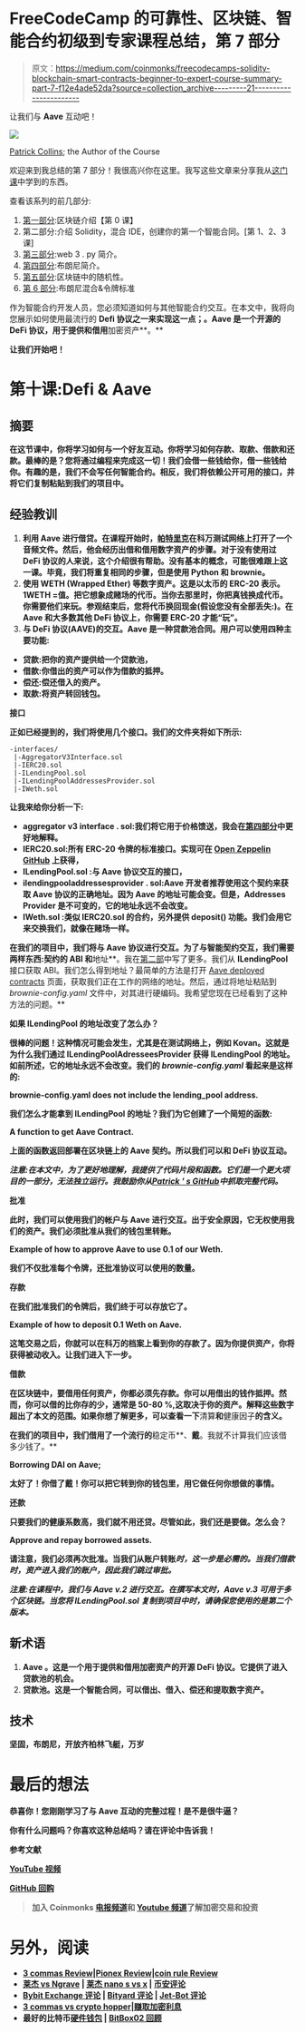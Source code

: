 # FreeCodeCamp 的可靠性、区块链、智能合约初级到专家课程总结，第 7 部分

> 原文：<https://medium.com/coinmonks/freecodecamps-solidity-blockchain-smart-contracts-beginner-to-expert-course-summary-part-7-f12e4ade52da?source=collection_archive---------21----------------------->

让我们与 **Aave** 互动吧！

![](img/2b8cf550839e08ba0196a94446b87a07.png)

[Patrick Collins](/@patrick.collins_58673); the Author of the Course

欢迎来到我总结的第 7 部分！我很高兴你在这里。我写这些文章来分享我从[这门课](https://www.youtube.com/watch?v=M576WGiDBdQ)中学到的东西。

查看该系列的前几部分:

1.  [第一部分](https://kris-ograbek.medium.com/freecodecamps-solidity-blockchain-smart-contracts-beginner-to-expert-course-summary-part-1-3539606eee0e):区块链介绍【第 0 课】
2.  第二部分:介绍 Solidity，混合 IDE，创建你的第一个智能合同。[第 1、2、3 课]
3.  [第三部分](https://kris-ograbek.medium.com/freecodecamps-solidity-blockchain-smart-contracts-beginner-to-expert-course-summary-part-3-fea146841d9a):web 3 . py 简介。
4.  [第四部分](/coinmonks/freecodecamps-solidity-blockchain-smart-contracts-beginner-to-expert-course-summary-part-4-d9bb72a4a6bf):布朗尼简介。
5.  [第五部分](/coinmonks/freecodecamps-solidity-blockchain-smart-contracts-beginner-to-expert-course-summary-part-5-d77a8c99bfc4):区块链中的随机性。
6.  [第 6 部分](/coinmonks/freecodecamps-solidity-blockchain-smart-contracts-beginner-to-expert-course-summary-part-6-24e1aaa177e7):布朗尼混合&令牌标准

作为智能合约开发人员，您必须知道如何与其他智能合约交互。在本文中，我将向您展示如何使用最流行的 **Defi 协议之一来实现这一点；**[](https://aave.com/)**。Aave 是一个开源的 DeFi 协议，用于提供和借用**加密资产**。**

**让我们开始吧！**

# **第十课:Defi & Aave**

## **摘要**

**在这节课中，你将学习如何与一个好友互动。你将学习如何存款、取款、借款和还款。最棒的是？您将通过编程来完成这一切！我们会借一些钱给你，借一些钱给你。有趣的是，我们不会写任何智能合约。相反，我们将依赖公开可用的接口，并将它们复制粘贴到我们的项目中。**

## **经验教训**

1.  ****利用 Aave 进行借贷**。在课程开始时，[帕特里克](https://medium.com/u/589c510eb216?source=post_page-----f12e4ade52da--------------------------------)在科万测试网络上打开了一个音频文件。然后，他会经历出借和借用数字资产的步骤。对于没有使用过 DeFi 协议的人来说，这个介绍很有帮助。没有基本的概念，可能很难跟上这一课。毕竟，我们将重复相同的步骤，但是使用 Python 和 brownie。**
2.  ****使用 WETH (Wrapped Ether)** 等数字资产。这是以太币的 ERC-20 表示。1WETH =值。把它想象成赌场的代币。当你去那里时，你把真钱换成代币。你需要他们来玩。参观结束后，您将代币换回现金(假设您没有全部丢失:)。在 Aave 和大多数其他 DeFi 协议上，你需要 ERC-20 才能“玩”。**
3.  ****与 DeFi 协议(AAVE)的交互**。Aave 是一种贷款池合同。用户可以使用四种主要功能:**

*   ****贷款**:把你的资产提供给一个贷款池，**
*   ****借款**:你借出的资产可以作为借款的抵押。**
*   ****偿还**:偿还借入的资产。**
*   ****取款**:将资产转回钱包。**

****接口****

**正如已经提到的，我们将使用几个接口。我们的文件夹将如下所示:**

```
-interfaces/
 |-AggregatorV3Interface.sol
 |-IERC20.sol
 |-ILendingPool.sol
 |-ILendingPoolAddressesProvider.sol
 |-IWeth.sol
```

**让我来给你分析一下:**

*   ****aggregator v3 interface . sol**:我们将它用于**价格馈送**，我会在[第四部分](/coinmonks/freecodecamps-solidity-blockchain-smart-contracts-beginner-to-expert-course-summary-part-4-d9bb72a4a6bf)中更好地解释。**
*   **IERC20.sol:所有 ERC-20 令牌的标准接口。实现可在 [Open Zeppelin GitHub](https://github.com/OpenZeppelin/openzeppelin-contracts/blob/master/contracts/token/ERC20/IERC20.sol) 上获得，**
*   ****ILendingPool.sol** :与 Aave 协议交互的接口，**
*   ****ilendingpooladdressesprovider . sol**:Aave 开发者推荐使用这个契约来获取 Aave 协议的正确地址。因为 Aave 的地址可能会变。但是，Addresses Provider 是不可变的，它的地址永远不会改变。**
*   ****IWeth.sol** :类似 IERC20.sol 的合约，另外提供 **deposit()** 功能。我们会用它来交换我们，就像在赌场一样。**

**在我们的项目中，我们将与 Aave 协议进行交互。为了与智能契约交互，我们需要两样东西:契约的 **ABI** 和**地址**。我在[第二部](https://kris-ograbek.medium.com/freecodecamps-solidity-blockchain-smart-contracts-beginner-to-expert-course-summary-part-2-da6e642efdea)中写了更多。我们从 **ILendingPool** 接口获取 ABI。我们怎么得到地址？最简单的方法是打开 [Aave deployed contracts](https://docs.aave.com/developers/v/2.0/deployed-contracts/deployed-contracts) 页面，获取我们正在工作的网络的地址。然后，通过将地址粘贴到 *brownie-config.yaml* 文件中，对其进行硬编码。我希望您现在已经看到了这种方法的问题。**

****如果 ILendingPool 的地址改变了怎么办？****

**很棒的问题！这种情况可能会发生，尤其是在测试网络上，例如 Kovan。这就是为什么我们通过 ILendingPoolAdresseesProvider 获得 ILendingPool 的地址。如前所述，它的地址永远不会改变。我们的 *brownie-config.yaml* 看起来是这样的:**

**brownie-config.yaml **does not** include the lending_pool address.**

**我们怎么才能拿到 ILendingPool 的地址？我们为它创建了一个简短的函数:**

**A function to get Aave Contract.**

**上面的函数返回部署在区块链上的 Aave 契约。所以我们可以和 DeFi 协议互动。**

***注意:在本文中，为了更好地理解，我提供了代码片段和函数。它们是一个更大项目的一部分，无法独立运行。我鼓励你从*[*Patrick ' s GitHub*](https://github.com/PatrickAlphaC/aave_brownie_py_freecode)*中抓取完整代码。***

****批准****

**此时，我们可以使用我们的帐户与 Aave 进行交互。出于安全原因，它无权使用我们的资产。我们必须批准从我们的钱包里转账。**

**Example of how to approve Aave to use 0.1 of our Weth.**

**我们不仅批准每个令牌，还批准协议可以使用的数量。**

****存款****

**在我们批准我们的令牌后，我们终于可以存放它了。**

**Example of how to deposit 0.1 Weth on Aave.**

**这笔交易之后，你就可以在科万的档案上看到你的存款了。因为你提供资产，你将获得被动收入。让我们进入下一步。**

****借款****

**在区块链中，要借用任何资产，你都必须先存款。你可以用借出的钱作抵押。然而，你可以借的比你存的少，通常是 50-80 %,这取决于你的资产。解释这些数字超出了本文的范围。如果你想了解更多，可以查看一下**清算**和**健康因子**的含义。**

**在我们的项目中，我们借用了一个流行的**稳定币**、**戴**。我就不计算我们应该借多少钱了。**

**Borrowing DAI on Aave;**

**太好了！你借了戴！你可以把它转到你的钱包里，用它做任何你想做的事情。**

****还款****

**只要我们的健康系数高，我们就不用还贷。尽管如此，我们还是要做。怎么会？**

**Approve and repay borrowed assets.**

**请注意，我们必须再次批准。当我们从账户转账*时，这一步是必需的。当我们借款时，资产进入我们的账户，因此我们跳过审批。***

***注意:在课程中，我们与 Aave v.2 进行交互。在撰写本文时，Aave v.3 可用于多个区块链。当您将 ILendingPool.sol 复制到项目中时，请确保您使用的是第二个版本。***

## **新术语**

1.  ****Aave** 。这是一个用于提供和借用**加密资产**的开源 DeFi 协议。它提供了进入贷款池的机会。**
2.  **贷款池。这是一个智能合同，可以借出、借入、偿还和提取数字资产。**

## **技术**

**坚固，布朗尼，开放齐柏林飞艇，万岁**

# **最后的想法**

**恭喜你！您刚刚学习了与 Aave 互动的完整过程！是不是很牛逼？**

**你有什么问题吗？你喜欢这种总结吗？请在评论中告诉我！**

****参考文献****

**[YouTube 视频](https://www.youtube.com/watch?v=M576WGiDBdQ)**

**[GitHub 回购](https://github.com/smartcontractkit/full-blockchain-solidity-course-py)**

> **加入 Coinmonks [电报频道](https://t.me/coincodecap)和 [Youtube 频道](https://www.youtube.com/c/coinmonks/videos)了解加密交易和投资**

# **另外，阅读**

*   **[3 commas Review](/coinmonks/3commas-review-an-excellent-crypto-trading-bot-2020-1313a58bec92)|[Pionex Review](https://coincodecap.com/pionex-review-exchange-with-crypto-trading-bot)|[coin rule Review](/coinmonks/coinrule-review-2021-a-beginner-friendly-crypto-trading-bot-daf0504848ba)**
*   **[莱杰 vs Ngrave](/coinmonks/ledger-vs-ngrave-zero-7e40f0c1d694) | [莱杰 nano s vs x](/coinmonks/ledger-nano-s-vs-x-battery-hardware-price-storage-59a6663fe3b0) | [币安评论](/coinmonks/binance-review-ee10d3bf3b6e)**
*   **[Bybit Exchange 评论](/coinmonks/bybit-exchange-review-dbd570019b71) | [Bityard 评论](https://coincodecap.com/bityard-reivew) | [Jet-Bot 评论](https://coincodecap.com/jet-bot-review)**
*   **[3 commas vs crypto hopper](/coinmonks/3commas-vs-pionex-vs-cryptohopper-best-crypto-bot-6a98d2baa203)|[赚取加密利息](/coinmonks/earn-crypto-interest-b10b810fdda3)**
*   **最好的比特币[硬件钱包](/coinmonks/hardware-wallets-dfa1211730c6) | [BitBox02 回顾](/coinmonks/bitbox02-review-your-swiss-bitcoin-hardware-wallet-c36c88fff29)**